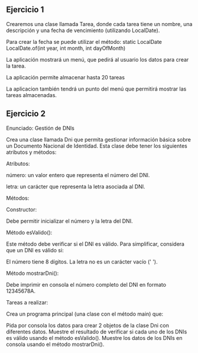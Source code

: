 ## Ejercicio 1 
Crearemos una clase llamada Tarea, 
donde cada tarea tiene un nombre, 
una descripción y una fecha de vencimiento 
(utilizando LocalDate). 

Para crear la fecha se puede utilizar el método: 
static LocalDate	
LocalDate.of(int year, int month, int dayOfMonth)


La aplicación mostrará un menú,  que pedirá al usuario los datos para crear la tarea. 

La aplicación permite almacenar hasta 20 tareas

La aplicacion también tendrá un punto del menú que permitirá mostrar las tareas almacenadas. 



## Ejercicio 2

Enunciado: Gestión de DNIs

Crea una clase llamada Dni que permita gestionar información básica sobre un Documento Nacional de Identidad. Esta clase debe tener los siguientes atributos y métodos:

Atributos:

número: un valor entero que representa el número del DNI.

letra: un carácter que representa la letra asociada al DNI.

Métodos:

Constructor:

Debe permitir inicializar el número y la letra del DNI.

Método esValido():

Este método debe verificar si el DNI es válido. Para simplificar, considera que un DNI es válido si:

El número tiene 8 dígitos.
La letra no es un carácter vacío (' ').

Método mostrarDni():

Debe imprimir en consola el número completo del DNI en formato 12345678A.

Tareas a realizar:

Crea un programa principal (una clase con el método main) que:

Pida por consola los datos para crear 2 objetos de la clase Dni con diferentes datos.
Muestre el resultado de verificar si cada uno de los DNIs es válido usando el método esValido().
Muestre los datos de los DNIs en consola usando el método mostrarDni().
